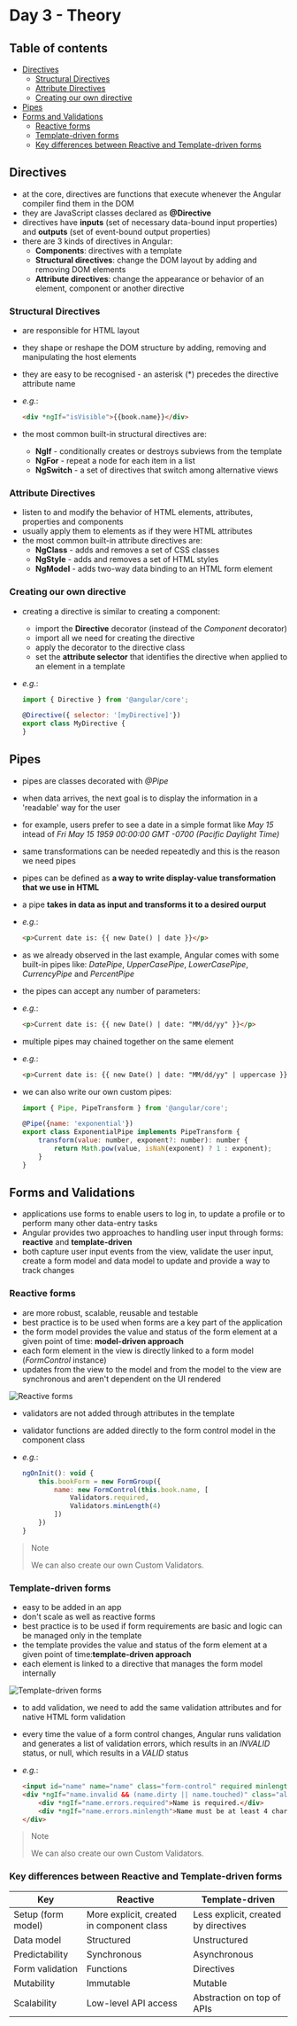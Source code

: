 # Day 3 - Theory

## Table of contents

- [Directives](#directives)
  - [Structural Directives](#structural-directives)
  - [Attribute Directives](#attribute-directives)
  - [Creating our own directive](#creating-our-own-directive)
- [Pipes](#pipes)
- [Forms and Validations](#forms-and-validations)
  - [Reactive forms](#reactive-forms)
  - [Template-driven forms](#template-driven-forms)
  - [Key differences between Reactive and Template-driven forms](#key-differences-between-reactive-and-template-driven-forms)

## Directives

- at the core, directives are functions that execute whenever the Angular compiler find them in the DOM
- they are JavaScript classes declared as **@Directive**
- directives have **inputs** (set of necessary data-bound input properties) and **outputs** (set of event-bound output properties)
- there are 3 kinds of directives in Angular:
    - **Components**: directives with a template
    - **Structural directives**: change the DOM layout by adding and removing DOM elements
    - **Attribute directives**: change the appearance or behavior of an element, component or another directive

### Structural Directives

- are responsible for HTML layout
- they shape or reshape the DOM structure by adding, removing and manipulating the host elements
- they are easy to be recognised - an asterisk (*) precedes the directive attribute name
- *e.g.*:

    ```HTML
    <div *ngIf="isVisible">{{book.name}}</div>
    ```

- the most common built-in structural directives are:
    - **NgIf** - conditionally creates or destroys subviews from the template
    - **NgFor** - repeat a node for each item in a list
    - **NgSwitch** - a set of directives that switch among alternative views

### Attribute Directives

- listen to and modify the behavior of HTML elements, attributes, properties and components
- usually apply them to elements as if they were HTML attributes
- the most common built-in attribute directives are:
    - **NgClass** - adds and removes a set of CSS classes
    - **NgStyle** - adds and removes a set of HTML styles
    - **NgModel** - adds two-way data binding to an HTML form element

### Creating our own directive

- creating a directive is similar to creating a component:
    - import the **Directive** decorator (instead of the *Component* decorator)
    - import all we need for creating the directive
    - apply the decorator to the directive class
    - set the **attribute selector** that identifies the directive when applied to an element in a template
- *e.g.*:

    ```javascript
    import { Directive } from '@angular/core';

    @Directive({ selector: '[myDirective]'})
    export class MyDirective {
    }
    ```

## Pipes

- pipes are classes decorated with *@Pipe*
- when data arrives, the next goal is to display the information in a 'readable' way for the user
- for example, users prefer to see a date in a simple format like *May 15* intead of *Fri May 15 1959 00:00:00 GMT -0700 (Pacific Daylight Time)*
- same transformations can be needed repeatedly and this is the reason we need pipes
- pipes can be defined as **a way to write display-value transformation that we use in HTML**
- a pipe **takes in data as input and transforms it to a desired ourput**
- *e.g.*:

    ```HTML
    <p>Current date is: {{ new Date() | date }}</p>
    ```

- as we already observed in the last example, Angular comes with some built-in pipes like: *DatePipe*, *UpperCasePipe*, *LowerCasePipe*, *CurrencyPipe* and *PercentPipe*
- the pipes can accept any number of parameters:
- *e.g.*:

    ```HTML
    <p>Current date is: {{ new Date() | date: "MM/dd/yy" }}</p>
    ```

- multiple pipes may chained together on the same element
- *e.g.*:

    ```HTML
    <p>Current date is: {{ new Date() | date: "MM/dd/yy" | uppercase }}</p>
    ```
- we can also write our own custom pipes:

    ```javascript
    import { Pipe, PipeTransform } from '@angular/core';

    @Pipe({name: 'exponential'})
    export class ExponentialPipe implements PipeTransform {
        transform(value: number, exponent?: number): number {
            return Math.pow(value, isNaN(exponent) ? 1 : exponent);
        }
    }
    ```

## Forms and Validations

- applications use forms to enable users to log in, to update a profile or to perform many other data-entry tasks
- Angular provides two approaches to handling user input through forms: **reactive** and **template-driven**
- both capture user input events from the view, validate the user input, create a form model and data model to update and provide a way to track changes

### Reactive forms

- are more robust, scalable, reusable and testable
- best practice is to be used when forms are a key part of the application
- the form model provides the value and status of the form element at a given point of time: **model-driven approach**
- each form element in the view is directly linked to a form model (*FormControl* instance)
- updates from the view to the model and from the model to the view are synchronous and aren't dependent on the UI rendered

![Reactive forms](img/Reactive_forms.png)

- validators are not added through attributes in the template
- validator functions are added directly to the form control model in the component class
- *e.g.*:

    ```javascript
    ngOnInit(): void {
        this.bookForm = new FormGroup({
            name: new FormControl(this.book.name, [
                Validators.required,
                Validators.minLength(4)
            ])
        })
    }
    ```

> Note
>
> We can also create our own Custom Validators.

### Template-driven forms

- easy to be added in an app
- don't scale as well as reactive forms
- best practice is to be used if form requirements are basic and logic can be managed only in the template
- the template provides the value and status of the form element at a given point of time:**template-driven approach**
- each element is linked to a directive that manages the form model internally

![Template-driven forms](img/Template-driven_forms.png)

- to add validation, we need to add the same validation attributes and for native HTML form validation
- every time the value of a form control changes, Angular runs validation and generates a list of validation errors, which results in an *INVALID* status, or null, which results in a *VALID* status
- *e.g.*:

    ```HTML
    <input id="name" name="name" class="form-control" required minlength="4" [(ngModel="book.name")]>
    <div *ngIf="name.invalid && (name.dirty || name.touched)" class="alert alert-danger">
        <div *ngIf="name.errors.required">Name is required.</div>
        <div *ngIf="name.errors.minlength">Name must be at least 4 characters long.</div>
    </div>
    ```

> Note
>
> We can also create our own Custom Validators.

### Key differences between Reactive and Template-driven forms

| Key | Reactive | Template-driven |
| ------------- | ------------- | ------------- |
| Setup (form model) | More explicit, created in component class  | Less explicit, created by directives  |
| Data model | Structured | Unstructured |
| Predictability | Synchronous | Asynchronous |
| Form validation | Functions | Directives |
| Mutability | Immutable | Mutable |
| Scalability | Low-level API access | Abstraction on top of APIs |
